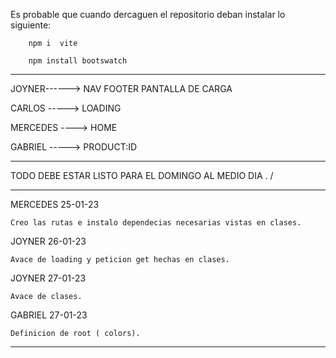 Es probable que cuando dercaguen el repositorio deban instalar lo siguiente: 

        npm i  vite

        npm install bootswatch
----------------------------------------------------------------------------------------------------

JOYNER------> NAV FOOTER PANTALLA DE CARGA

CARLOS -----> LOADING

MERCEDES ----> HOME

GABRIEL -----> PRODUCT:ID

----------------------------------------------------------------------------------------------------
TODO DEBE ESTAR LISTO PARA EL DOMINGO AL MEDIO DIA . /

----------------------------------------------------------------------------------------------------

MERCEDES 25-01-23

    Creo las rutas e instalo dependecias necesarias vistas en clases. 

JOYNER 26-01-23

    Avace de loading y peticion get hechas en clases. 


JOYNER 27-01-23

    Avace de clases.

GABRIEL 27-01-23

    Definicion de root ( colors).


-----------------------------------------------------------------------------------------------------------